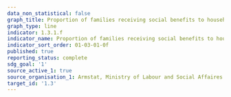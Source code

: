 ```yaml
---
data_non_statistical: false
graph_title: Proportion of families receiving social benefits to households
graph_type: line
indicator: 1.3.1.f
indicator_name: Proportion of families receiving social benefits to households
indicator_sort_order: 01-03-01-0f
published: true
reporting_status: complete
sdg_goal: '1'
source_active_1: true
source_organisation_1: Armstat, Ministry of Labour and Social Affaires of RA
target_id: '1.3'
---
```


